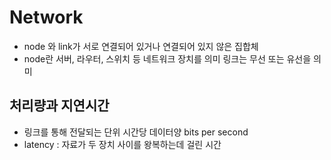 # Network

- node 와 link가 서로 연결되어 있거나 연결되어 있지 않은 집합체
- node란 서버, 라우터, 스위치 등 네트워크 장치를 의미 링크는 무선 또는 유선을 의미

## 처리량과 지연시간

- 링크를 통해 전달되는 단위 시간당 데이터양 bits per second
- latency : 자료가 두 장치 사이를 왕복하는데 걸린 시간